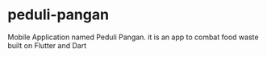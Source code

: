 # peduli-pangan
Mobile Application named Peduli Pangan. it is an app to combat food waste built on Flutter and Dart
